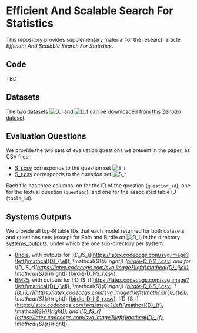 # Efficient And Scalable Search For Statistics

This repository provides supplementary material for the research article *Efficient And Scalable Search For Statistics*. 

## Code

TBD

## Datasets

The two datasets ![D_l](https://latex.codecogs.com/svg.image?\mathcal{D}_{\ell}) and ![D_f](https://latex.codecogs.com/svg.image?\mathcal{D}_{f}) can be downloaded from [this Zenodo dataset](https://doi.org/10.5281/zenodo.15681384).

## Evaluation Questions

We provide the two sets of evaluation questions we present in the paper, as CSV files:
- [S_i.csv](S_i.csv) corresponds to the question set ![S_i](https://latex.codecogs.com/svg.image?\mathcal{S}_{i})
- [S_r.csv](S_r.csv) corresponds to the question set ![S_r](https://latex.codecogs.com/svg.image?\mathcal{S}_{r})

Each file has three columns: on for the ID of the question (`question_id`), one for the textual question (`question`), and one for the associated table ID (`table_id`).

## Systems Outputs

We provide all top-N table IDs that each model returned for both datasets and questions sets (except for Solo and Birdie on ![D_l](https://latex.codecogs.com/svg.image?\mathcal{D}_{\ell})) in the directory [systems_outputs](systems_outputs), under which are one sub-directory per system:
- [Birdie](systems_outputs/birdie), with outputs for ![D_lS_i](https://latex.codecogs.com/svg.image?\left(\mathcal{D}_{\ell}, \mathcal{S}_{i}\right)) ([birdie-D_l-S_i.csv](systems_outputs/birdie/birdie-D_l-S_i.csv)) and for ![D_lS_r](https://latex.codecogs.com/svg.image?\left(\mathcal{D}_{\ell}, \mathcal{S}_{r}\right)) ([birdie-D_l-S_r.csv](systems_outputs/birdie/birdie-D_l-S_r.scv)).
- [BM25](systems_outputs/bm25), with outputs for ![D_lS_i](https://latex.codecogs.com/svg.image?\left(\mathcal{D}_{\ell}, \mathcal{S}_{i}\right)) ([birdie-D_l-S_i.csv](systems_outputs/birdie/birdie-D_l-S_i.csv)), ![D_lS_r](https://latex.codecogs.com/svg.image?\left(\mathcal{D}_{\ell}, \mathcal{S}_{r}\right)) ([birdie-D_l-S_r.csv](systems_outputs/birdie/birdie-D_l-S_r.scv)), ![D_fS_i](https://latex.codecogs.com/svg.image?\left(\mathcal{D}_{f}, \mathcal{S}_{i}\right)), and ![D_fS_r](https://latex.codecogs.com/svg.image?\left(\mathcal{D}_{f}, \mathcal{S}_{r}\right)).



